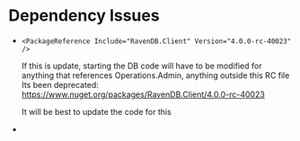 # Dependency Issues
-     <PackageReference Include="RavenDB.Client" Version="4.0.0-rc-40023" />
  If this is update, starting the DB code will have to be modified for anything that references Operations.Admin, anything outside this RC file
  Its been deprecated: https://www.nuget.org/packages/RavenDB.Client/4.0.0-rc-40023
  
  It will be best to update the code for this
  
 -